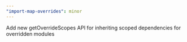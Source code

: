 ```yaml
---
"import-map-overrides": minor
---
```


Add new getOverrideScopes API for inheriting scoped dependencies for overridden modules

